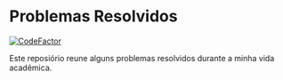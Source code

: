 # Problemas Resolvidos

<a href="https://www.codefactor.io/repository/github/hermino/problems-solved"><img src="https://www.codefactor.io/repository/github/hermino/problems-solved/badge" alt="CodeFactor" /></a>

Este reposiório reune alguns problemas resolvidos durante a minha vida acadêmica.
